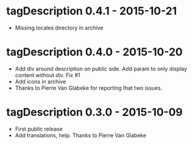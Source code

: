 tagDescription 0.4.1 - 2015-10-21
=================================
* Missing locales directory in archive

tagDescription 0.4.0 - 2015-10-20
=================================
* Add div around description on public side.
  Add param to only display content without div. Fix #1
* Add icons in archive
* Thanks to Pierre Van Glabeke for reporting that two issues.

tagDescription 0.3.0 - 2015-10-09
=================================
* First public release
* Add translations, help. Thanks to Pierre Van Glabeke

